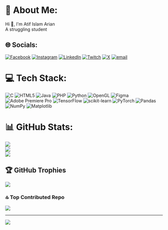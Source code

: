# 💫 About Me:
Hi 👋, I'm Atif Islam Arian<br>A struggling student


## 🌐 Socials:
[![Facebook](https://img.shields.io/badge/Facebook-%231877F2.svg?logo=Facebook&logoColor=white)](https://facebook.com/arian.r15) [![Instagram](https://img.shields.io/badge/Instagram-%23E4405F.svg?logo=Instagram&logoColor=white)](https://instagram.com/_at1f_) [![LinkedIn](https://img.shields.io/badge/LinkedIn-%230077B5.svg?logo=linkedin&logoColor=white)](https://linkedin.com/in/at1f) [![Twitch](https://img.shields.io/badge/Twitch-%239146FF.svg?logo=Twitch&logoColor=white)](https://twitch.tv/AT1F_) [![X](https://img.shields.io/badge/X-black.svg?logo=X&logoColor=white)](https://x.com/at1f007) [![email](https://img.shields.io/badge/Email-D14836?logo=gmail&logoColor=white)](mailto:atif.arian007@gmail.com) 

# 💻 Tech Stack:
![C](https://img.shields.io/badge/c-%2300599C.svg?style=for-the-badge&logo=c&logoColor=white) ![HTML5](https://img.shields.io/badge/html5-%23E34F26.svg?style=for-the-badge&logo=html5&logoColor=white) ![Java](https://img.shields.io/badge/java-%23ED8B00.svg?style=for-the-badge&logo=openjdk&logoColor=white) ![PHP](https://img.shields.io/badge/php-%23777BB4.svg?style=for-the-badge&logo=php&logoColor=white) ![Python](https://img.shields.io/badge/python-3670A0?style=for-the-badge&logo=python&logoColor=ffdd54) ![OpenGL](https://img.shields.io/badge/OpenGL-%23FFFFFF.svg?style=for-the-badge&logo=opengl) ![Figma](https://img.shields.io/badge/figma-%23F24E1E.svg?style=for-the-badge&logo=figma&logoColor=white) ![Adobe Premiere Pro](https://img.shields.io/badge/Adobe%20Premiere%20Pro-9999FF.svg?style=for-the-badge&logo=Adobe%20Premiere%20Pro&logoColor=white) ![TensorFlow](https://img.shields.io/badge/TensorFlow-%23FF6F00.svg?style=for-the-badge&logo=TensorFlow&logoColor=white) ![scikit-learn](https://img.shields.io/badge/scikit--learn-%23F7931E.svg?style=for-the-badge&logo=scikit-learn&logoColor=white) ![PyTorch](https://img.shields.io/badge/PyTorch-%23EE4C2C.svg?style=for-the-badge&logo=PyTorch&logoColor=white) ![Pandas](https://img.shields.io/badge/pandas-%23150458.svg?style=for-the-badge&logo=pandas&logoColor=white) ![NumPy](https://img.shields.io/badge/numpy-%23013243.svg?style=for-the-badge&logo=numpy&logoColor=white) ![Matplotlib](https://img.shields.io/badge/Matplotlib-%23ffffff.svg?style=for-the-badge&logo=Matplotlib&logoColor=black)
# 📊 GitHub Stats:
![](https://github-readme-stats.vercel.app/api?username=AtifArian&theme=aura&hide_border=false&include_all_commits=false&count_private=false)<br/>
![](https://nirzak-streak-stats.vercel.app/?user=AtifArian&theme=aura&hide_border=false)<br/>
![](https://github-readme-stats.vercel.app/api/top-langs/?username=AtifArian&theme=aura&hide_border=false&include_all_commits=false&count_private=false&layout=compact)

## 🏆 GitHub Trophies
![](https://github-profile-trophy.vercel.app/?username=AtifArian&theme=aura&no-frame=false&no-bg=true&margin-w=4)

### 🔝 Top Contributed Repo
![](https://github-contributor-stats.vercel.app/api?username=AtifArian&limit=5&theme=aura&combine_all_yearly_contributions=true)

---
[![](https://visitcount.itsvg.in/api?id=AtifArian&icon=0&color=0)](https://visitcount.itsvg.in)

<!-- Proudly created with GPRM ( https://gprm.itsvg.in ) -->
